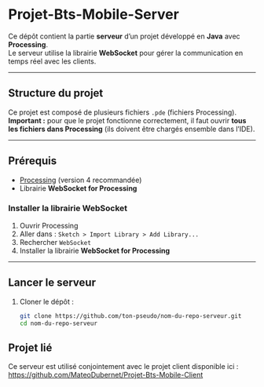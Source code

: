 ﻿# Projet-Bts-Mobile-Server

Ce dépôt contient la partie **serveur** d’un projet développé en **Java** avec **Processing**.  
Le serveur utilise la librairie **WebSocket** pour gérer la communication en temps réel avec les clients.

---

## Structure du projet

Ce projet est composé de plusieurs fichiers `.pde` (fichiers Processing).  
**Important :** pour que le projet fonctionne correctement, il faut ouvrir **tous les fichiers dans Processing** (ils doivent être chargés ensemble dans l’IDE).

---

## Prérequis

- [Processing](https://processing.org/download) (version 4 recommandée)  
- Librairie **WebSocket for Processing**

### Installer la librairie WebSocket
1. Ouvrir Processing  
2. Aller dans : `Sketch > Import Library > Add Library...`  
3. Rechercher `WebSocket`  
4. Installer la librairie **WebSocket for Processing**  

---

## Lancer le serveur

1. Cloner le dépôt :  
   ```bash
   git clone https://github.com/ton-pseudo/nom-du-repo-serveur.git
   cd nom-du-repo-serveur

## Projet lié

Ce serveur est utilisé conjointement avec le projet client disponible ici :
https://github.com/MateoDubernet/Projet-Bts-Mobile-Client
